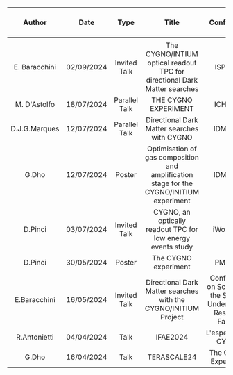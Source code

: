 | Author    | Date   |Type  | Title  | Conference  | Conference Link  | Google Slides  | Uploaded to this folder  |
|:----------------:|:----------------:|:---------------:|:--------:|:-------------:|:------------------:|:----------------:|:--------------------------:|
|     |    |  |   |   |    |    |    |
|  E. Baracchini   | 02/09/2024   | Invited Talk |  The CYGNO/INTIUM optical readout TPC for directional Dark Matter searches | ISPR-16  |  <https://isrp16lisbon.com/>  |  <https://drive.google.com/file/d/10r4uWWjbpL6NVJIC8oP_qfFpAsSzAatN/view>  | 0   |
|  M. D'Astolfo   | 18/07/2024   | Parallel Talk |  THE CYGNO EXPERIMENT | ICHEP24  |  <https://indi.to/BLBtB>  |    | 1   |
| D.J.G.Marques | 12/07/2024 | Parallel Talk | Directional Dark Matter searches with CYGNO | IDM2024| <https://agenda.infn.it/event/39713/timetable/?view=standard#210-the-cygno-experiment-a-dir> | <https://docs.google.com/presentation/d/1LZkUIXQ8U112qOqKg4EvstHSgrLvWL-lWtpPzSkmDTs/edit#slide=id.g244173181c5_0_3> | 1 |
| G.Dho | 12/07/2024 | Poster | Optimisation of gas composition and amplification stage for the CYGNO/INITIUM experiment | IDM2024| <https://agenda.infn.it/event/39713/contributions/234132/> |  | 1 |
|D.Pinci| 03/07/2024 | Invited Talk |CYGNO, an optically readout TPC for low energy events study | iWoRiD24 | <https://indico.cern.ch/event/1284854/contributions/5989439/> ||1|
| D.Pinci    |  30/05/2024  | Poster |  The CYGNO experiment | PM2024 | <https://agenda.infn.it/event/37033/timetable/?view=standard#75-cygno-an-optically-readout>      |    |  0  |
|  E.Baracchini   |  16/05/2024  | Invited Talk | Directional Dark Matter searches with the CYGNO/INITIUM  Project  | Conference on Science at the Sanford Underground Research Facility  | <https://indico.sanfordlab.org/event/68/contributions/1517/>   |    | 0   |
| R.Antonietti    |  04/04/2024  | Talk | IFAE2024  | L'esperimento CYGNO  | <https://agenda.infn.it/event/38127/timetable/?view=standard#167-lesperimento-cygno>   |    |   1 |
|  G.Dho   |  16/04/2024  | Talk |  TERASCALE24 | The CYGNO Experiment  | <https://indico.in2p3.fr/event/31806/contributions/136297/>   |    |  1  |
